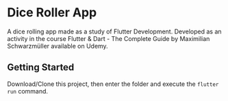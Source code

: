 # Dice Roller App

A dice rolling app made as a study of Flutter Development. Developed as an activity in the course Flutter & Dart - The Complete Guide by Maximilian Schwarzmüller available on Udemy.

## Getting Started

Download/Clone this project, then enter the folder and execute the `flutter run` command.